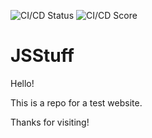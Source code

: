 ![CI/CD Status](https://github.com/temp3242/jsstuff/workflows/Node.js%20Checks%20and%20Deploy/badge.svg)
![CI/CD Score](https://api.meercode.io/badge/temp3242/jsstuff?type=ci-score&token=HGVTt2uMHhJc8cTiQx23osTN02lBUBnb&lastDay=14)
# JSStuff
Hello!

This is a repo for a test website.

Thanks for visiting!